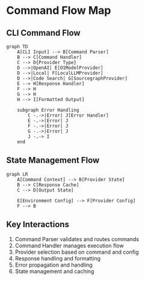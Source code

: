 # Command Flow Map

## CLI Command Flow
```mermaid
graph TD
    A[CLI Input] --> B[Command Parser]
    B --> C[Command Handler]
    C --> D{Provider Type}
    D -->|OpenAI| E[O1ModelProvider]
    D -->|Local| F[LocalLLMProvider]
    D -->|Code Search| G[SourcegraphProvider]
    E --> H[Response Handler]
    F --> H
    G --> H
    H --> I[Formatted Output]

    subgraph Error Handling
        C -.->|Error| J[Error Handler]
        E -.->|Error| J
        F -.->|Error| J
        G -.->|Error| J
        J -.-> I
    end
```

## State Management Flow
```mermaid
graph LR
    A[Command Context] --> B[Provider State]
    B --> C[Response Cache]
    C --> D[Output State]
    
    E[Environment Config] --> F[Provider Config]
    F --> B
```

## Key Interactions
1. Command Parser validates and routes commands
2. Command Handler manages execution flow
3. Provider selection based on command and config
4. Response handling and formatting
5. Error propagation and handling
6. State management and caching
